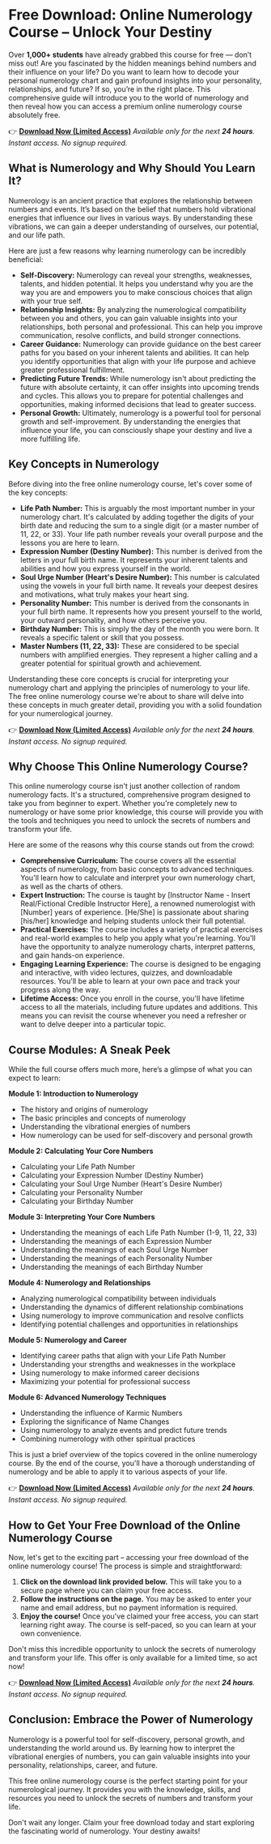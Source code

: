 # Free Download: Online Numerology Course – Unlock Your Destiny

Over **1,000+ students** have already grabbed this course for free — don’t miss out! Are you fascinated by the hidden meanings behind numbers and their influence on your life? Do you want to learn how to decode your personal numerology chart and gain profound insights into your personality, relationships, and future? If so, you’re in the right place. This comprehensive guide will introduce you to the world of numerology and then reveal how you can access a premium online numerology course absolutely free.

👉 [**Download Now (Limited Access)**](https://udemywork.com/online-numerology-course)
_Available only for the next **24 hours**. Instant access. No signup required._

## What is Numerology and Why Should You Learn It?

Numerology is an ancient practice that explores the relationship between numbers and events. It’s based on the belief that numbers hold vibrational energies that influence our lives in various ways. By understanding these vibrations, we can gain a deeper understanding of ourselves, our potential, and our life path.

Here are just a few reasons why learning numerology can be incredibly beneficial:

*   **Self-Discovery:** Numerology can reveal your strengths, weaknesses, talents, and hidden potential. It helps you understand why you are the way you are and empowers you to make conscious choices that align with your true self.
*   **Relationship Insights:** By analyzing the numerological compatibility between you and others, you can gain valuable insights into your relationships, both personal and professional. This can help you improve communication, resolve conflicts, and build stronger connections.
*   **Career Guidance:** Numerology can provide guidance on the best career paths for you based on your inherent talents and abilities. It can help you identify opportunities that align with your life purpose and achieve greater professional fulfillment.
*   **Predicting Future Trends:** While numerology isn't about predicting the future with absolute certainty, it can offer insights into upcoming trends and cycles. This allows you to prepare for potential challenges and opportunities, making informed decisions that lead to greater success.
*   **Personal Growth:** Ultimately, numerology is a powerful tool for personal growth and self-improvement. By understanding the energies that influence your life, you can consciously shape your destiny and live a more fulfilling life.

## Key Concepts in Numerology

Before diving into the free online numerology course, let's cover some of the key concepts:

*   **Life Path Number:** This is arguably the most important number in your numerology chart. It's calculated by adding together the digits of your birth date and reducing the sum to a single digit (or a master number of 11, 22, or 33). Your life path number reveals your overall purpose and the lessons you are here to learn.
*   **Expression Number (Destiny Number):** This number is derived from the letters in your full birth name. It represents your inherent talents and abilities and how you express yourself in the world.
*   **Soul Urge Number (Heart's Desire Number):** This number is calculated using the vowels in your full birth name. It reveals your deepest desires and motivations, what truly makes your heart sing.
*   **Personality Number:** This number is derived from the consonants in your full birth name. It represents how you present yourself to the world, your outward personality, and how others perceive you.
*   **Birthday Number:** This is simply the day of the month you were born. It reveals a specific talent or skill that you possess.
*   **Master Numbers (11, 22, 33):** These are considered to be special numbers with amplified energies. They represent a higher calling and a greater potential for spiritual growth and achievement.

Understanding these core concepts is crucial for interpreting your numerology chart and applying the principles of numerology to your life. The free online numerology course we're about to share will delve into these concepts in much greater detail, providing you with a solid foundation for your numerological journey.

👉 [**Download Now (Limited Access)**](https://udemywork.com/online-numerology-course)
_Available only for the next **24 hours**. Instant access. No signup required._

## Why Choose This Online Numerology Course?

This online numerology course isn't just another collection of random numerology facts. It's a structured, comprehensive program designed to take you from beginner to expert. Whether you're completely new to numerology or have some prior knowledge, this course will provide you with the tools and techniques you need to unlock the secrets of numbers and transform your life.

Here are some of the reasons why this course stands out from the crowd:

*   **Comprehensive Curriculum:** The course covers all the essential aspects of numerology, from basic concepts to advanced techniques. You'll learn how to calculate and interpret your own numerology chart, as well as the charts of others.
*   **Expert Instruction:** The course is taught by [Instructor Name - Insert Real/Fictional Credible Instructor Here], a renowned numerologist with [Number] years of experience. [He/She] is passionate about sharing [his/her] knowledge and helping students unlock their full potential.
*   **Practical Exercises:** The course includes a variety of practical exercises and real-world examples to help you apply what you're learning. You'll have the opportunity to analyze numerology charts, interpret patterns, and gain hands-on experience.
*   **Engaging Learning Experience:** The course is designed to be engaging and interactive, with video lectures, quizzes, and downloadable resources. You'll be able to learn at your own pace and track your progress along the way.
*   **Lifetime Access:** Once you enroll in the course, you'll have lifetime access to all the materials, including future updates and additions. This means you can revisit the course whenever you need a refresher or want to delve deeper into a particular topic.

## Course Modules: A Sneak Peek

While the full course offers much more, here’s a glimpse of what you can expect to learn:

**Module 1: Introduction to Numerology**

*   The history and origins of numerology
*   The basic principles and concepts of numerology
*   Understanding the vibrational energies of numbers
*   How numerology can be used for self-discovery and personal growth

**Module 2: Calculating Your Core Numbers**

*   Calculating your Life Path Number
*   Calculating your Expression Number (Destiny Number)
*   Calculating your Soul Urge Number (Heart's Desire Number)
*   Calculating your Personality Number
*   Calculating your Birthday Number

**Module 3: Interpreting Your Core Numbers**

*   Understanding the meanings of each Life Path Number (1-9, 11, 22, 33)
*   Understanding the meanings of each Expression Number
*   Understanding the meanings of each Soul Urge Number
*   Understanding the meanings of each Personality Number
*   Understanding the meanings of each Birthday Number

**Module 4: Numerology and Relationships**

*   Analyzing numerological compatibility between individuals
*   Understanding the dynamics of different relationship combinations
*   Using numerology to improve communication and resolve conflicts
*   Identifying potential challenges and opportunities in relationships

**Module 5: Numerology and Career**

*   Identifying career paths that align with your Life Path Number
*   Understanding your strengths and weaknesses in the workplace
*   Using numerology to make informed career decisions
*   Maximizing your potential for professional success

**Module 6: Advanced Numerology Techniques**

*   Understanding the influence of Karmic Numbers
*   Exploring the significance of Name Changes
*   Using numerology to analyze events and predict future trends
*   Combining numerology with other spiritual practices

This is just a brief overview of the topics covered in the online numerology course. By the end of the course, you'll have a thorough understanding of numerology and be able to apply it to various aspects of your life.

👉 [**Download Now (Limited Access)**](https://udemywork.com/online-numerology-course)
_Available only for the next **24 hours**. Instant access. No signup required._

## How to Get Your Free Download of the Online Numerology Course

Now, let's get to the exciting part – accessing your free download of the online numerology course! The process is simple and straightforward:

1.  **Click on the download link provided below.** This will take you to a secure page where you can claim your free access.
2.  **Follow the instructions on the page.** You may be asked to enter your name and email address, but no payment information is required.
3.  **Enjoy the course!** Once you've claimed your free access, you can start learning right away. The course is self-paced, so you can learn at your own convenience.

Don't miss this incredible opportunity to unlock the secrets of numerology and transform your life. This offer is only available for a limited time, so act now!

👉 [**Download Now (Limited Access)**](https://udemywork.com/online-numerology-course)
_Available only for the next **24 hours**. Instant access. No signup required._

## Conclusion: Embrace the Power of Numerology

Numerology is a powerful tool for self-discovery, personal growth, and understanding the world around us. By learning how to interpret the vibrational energies of numbers, you can gain valuable insights into your personality, relationships, career, and future.

This free online numerology course is the perfect starting point for your numerological journey. It provides you with the knowledge, skills, and resources you need to unlock the secrets of numbers and transform your life.

Don't wait any longer. Claim your free download today and start exploring the fascinating world of numerology. Your destiny awaits!
